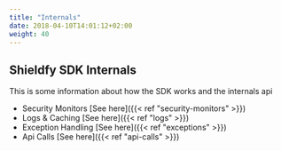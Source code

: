 ```yaml
---
title: "Internals"
date: 2018-04-10T14:01:12+02:00
weight: 40
---
```


## Shieldfy SDK Internals

This is some information about how the SDK works and the internals api 

- Security Monitors [See here]({{< ref "security-monitors" >}})
- Logs & Caching [See here]({{< ref "logs" >}})
- Exception Handling [See here]({{< ref "exceptions" >}})
- Api Calls [See here]({{< ref "api-calls" >}})